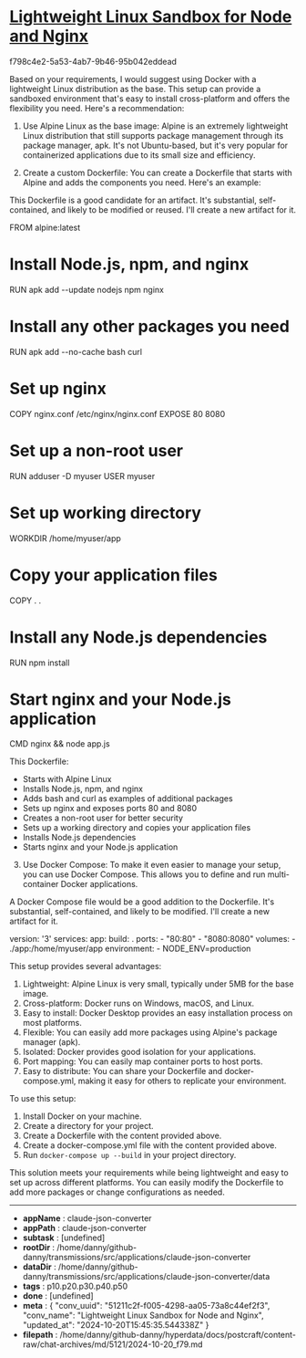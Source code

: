 # [Lightweight Linux Sandbox for Node and Nginx](https://claude.ai/chat/51211c2f-f005-4298-aa05-73a8c44ef2f3)

f798c4e2-5a53-4ab7-9b46-95b042eddead

 Based on your requirements, I would suggest using Docker with a lightweight Linux distribution as the base. This setup can provide a sandboxed environment that's easy to install cross-platform and offers the flexibility you need. Here's a recommendation:

1. Use Alpine Linux as the base image:
Alpine is an extremely lightweight Linux distribution that still supports package management through its package manager, apk. It's not Ubuntu-based, but it's very popular for containerized applications due to its small size and efficiency.

2. Create a custom Dockerfile:
You can create a Dockerfile that starts with Alpine and adds the components you need. Here's an example:

<antThinking>This Dockerfile is a good candidate for an artifact. It's substantial, self-contained, and likely to be modified or reused. I'll create a new artifact for it.</antThinking>

<antArtifact identifier="custom-alpine-dockerfile" type="application/vnd.ant.code" language="dockerfile" title="Custom Alpine Linux Dockerfile">
FROM alpine:latest

# Install Node.js, npm, and nginx
RUN apk add --update nodejs npm nginx

# Install any other packages you need
RUN apk add --no-cache bash curl

# Set up nginx
COPY nginx.conf /etc/nginx/nginx.conf
EXPOSE 80 8080

# Set up a non-root user
RUN adduser -D myuser
USER myuser

# Set up working directory
WORKDIR /home/myuser/app

# Copy your application files
COPY . .

# Install any Node.js dependencies
RUN npm install

# Start nginx and your Node.js application
CMD nginx && node app.js
</antArtifact>

This Dockerfile:
- Starts with Alpine Linux
- Installs Node.js, npm, and nginx
- Adds bash and curl as examples of additional packages
- Sets up nginx and exposes ports 80 and 8080
- Creates a non-root user for better security
- Sets up a working directory and copies your application files
- Installs Node.js dependencies
- Starts nginx and your Node.js application

3. Use Docker Compose:
To make it even easier to manage your setup, you can use Docker Compose. This allows you to define and run multi-container Docker applications.

<antThinking>A Docker Compose file would be a good addition to the Dockerfile. It's substantial, self-contained, and likely to be modified. I'll create a new artifact for it.</antThinking>

<antArtifact identifier="docker-compose-yml" type="application/vnd.ant.code" language="yaml" title="Docker Compose Configuration">
version: '3'
services:
  app:
    build: .
    ports:
      - "80:80"
      - "8080:8080"
    volumes:
      - ./app:/home/myuser/app
    environment:
      - NODE_ENV=production
</antArtifact>

This setup provides several advantages:

1. Lightweight: Alpine Linux is very small, typically under 5MB for the base image.
2. Cross-platform: Docker runs on Windows, macOS, and Linux.
3. Easy to install: Docker Desktop provides an easy installation process on most platforms.
4. Flexible: You can easily add more packages using Alpine's package manager (apk).
5. Isolated: Docker provides good isolation for your applications.
6. Port mapping: You can easily map container ports to host ports.
7. Easy to distribute: You can share your Dockerfile and docker-compose.yml, making it easy for others to replicate your environment.

To use this setup:

1. Install Docker on your machine.
2. Create a directory for your project.
3. Create a Dockerfile with the content provided above.
4. Create a docker-compose.yml file with the content provided above.
5. Run `docker-compose up --build` in your project directory.

This solution meets your requirements while being lightweight and easy to set up across different platforms. You can easily modify the Dockerfile to add more packages or change configurations as needed.

---

* **appName** : claude-json-converter
* **appPath** : claude-json-converter
* **subtask** : [undefined]
* **rootDir** : /home/danny/github-danny/transmissions/src/applications/claude-json-converter
* **dataDir** : /home/danny/github-danny/transmissions/src/applications/claude-json-converter/data
* **tags** : p10.p20.p30.p40.p50
* **done** : [undefined]
* **meta** : {
  "conv_uuid": "51211c2f-f005-4298-aa05-73a8c44ef2f3",
  "conv_name": "Lightweight Linux Sandbox for Node and Nginx",
  "updated_at": "2024-10-20T15:45:35.544338Z"
}
* **filepath** : /home/danny/github-danny/hyperdata/docs/postcraft/content-raw/chat-archives/md/5121/2024-10-20_f79.md
